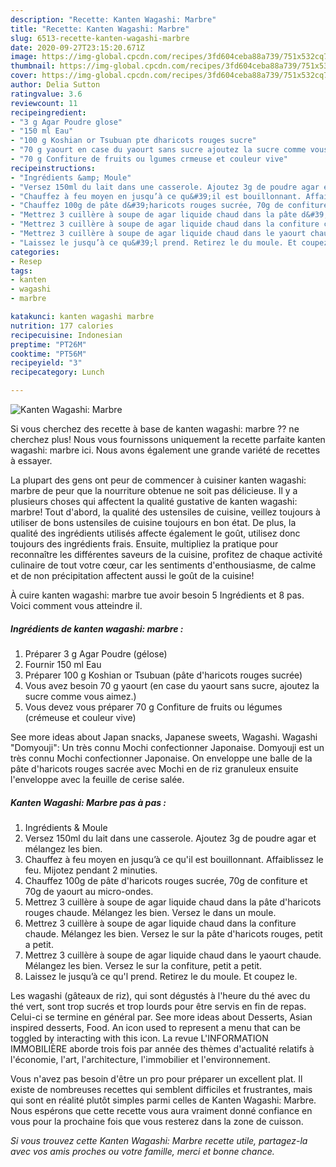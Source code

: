 ```yaml
---
description: "Recette: Kanten Wagashi: Marbre"
title: "Recette: Kanten Wagashi: Marbre"
slug: 6513-recette-kanten-wagashi-marbre
date: 2020-09-27T23:15:20.671Z
image: https://img-global.cpcdn.com/recipes/3fd604ceba88a739/751x532cq70/kanten-wagashi-marbre-photo-principale-de-la-recette.jpg
thumbnail: https://img-global.cpcdn.com/recipes/3fd604ceba88a739/751x532cq70/kanten-wagashi-marbre-photo-principale-de-la-recette.jpg
cover: https://img-global.cpcdn.com/recipes/3fd604ceba88a739/751x532cq70/kanten-wagashi-marbre-photo-principale-de-la-recette.jpg
author: Delia Sutton
ratingvalue: 3.6
reviewcount: 11
recipeingredient:
- "3 g Agar Poudre glose"
- "150 ml Eau"
- "100 g Koshian or Tsubuan pte dharicots rouges sucre"
- "70 g yaourt en case du yaourt sans sucre ajoutez la sucre comme vous aimez"
- "70 g Confiture de fruits ou lgumes crmeuse et couleur vive"
recipeinstructions:
- "Ingrédients &amp; Moule"
- "Versez 150ml du lait dans une casserole. Ajoutez 3g de poudre agar et mélangez les bien."
- "Chauffez à feu moyen en jusqu’à ce qu&#39;il est bouillonnant. Affaiblissez le feu. Mijotez pendant 2 minuties."
- "Chauffez 100g de pâte d&#39;haricots rouges sucrée, 70g de confiture et 70g de yaourt au micro-ondes."
- "Mettrez 3 cuillère à soupe de agar liquide chaud dans la pâte d&#39;haricots rouges chaude. Mélangez les bien. Versez le dans un moule."
- "Mettrez 3 cuillère à soupe de agar liquide chaud dans la confiture chaude. Mélangez les bien. Versez le sur la pâte d&#39;haricots rouges, petit a petit."
- "Mettrez 3 cuillère à soupe de agar liquide chaud dans le yaourt chaude. Mélangez les bien. Versez le sur la confiture, petit a petit."
- "Laissez le jusqu’à ce qu&#39;l prend. Retirez le du moule. Et coupez le."
categories:
- Resep
tags:
- kanten
- wagashi
- marbre

katakunci: kanten wagashi marbre 
nutrition: 177 calories
recipecuisine: Indonesian
preptime: "PT26M"
cooktime: "PT56M"
recipeyield: "3"
recipecategory: Lunch

---
```



![Kanten Wagashi: Marbre](https://img-global.cpcdn.com/recipes/3fd604ceba88a739/751x532cq70/kanten-wagashi-marbre-photo-principale-de-la-recette.jpg)

Si vous cherchez des recette à base de kanten wagashi: marbre ?? ne cherchez plus! Nous vous fournissons uniquement la recette parfaite kanten wagashi: marbre ici. Nous avons également une grande variété de recettes à essayer.

La plupart des gens ont peur de commencer à cuisiner kanten wagashi: marbre de peur que la nourriture obtenue ne soit pas délicieuse. Il y a plusieurs choses qui affectent la qualité gustative de kanten wagashi: marbre! Tout d'abord, la qualité des ustensiles de cuisine, veillez toujours à utiliser de bons ustensiles de cuisine toujours en bon état. De plus, la qualité des ingrédients utilisés affecte également le goût, utilisez donc toujours des ingrédients frais. Ensuite, multipliez la pratique pour reconnaître les différentes saveurs de la cuisine, profitez de chaque activité culinaire de tout votre cœur, car les sentiments d'enthousiasme, de calme et de non précipitation affectent aussi le goût de la cuisine!

<!--inarticleads1-->

À cuire kanten wagashi: marbre tue avoir besoin 5 Ingrédients et 8 pas. Voici comment vous atteindre il.

##### Ingrédients de kanten wagashi: marbre :

1. Préparer 3 g Agar Poudre (gélose)
1. Fournir 150 ml Eau
1. Préparer 100 g Koshian or Tsubuan (pâte d&#39;haricots rouges sucrée)
1. Vous avez besoin 70 g yaourt (en case du yaourt sans sucre, ajoutez la sucre comme vous aimez.)
1. Vous devez vous préparer 70 g Confiture de fruits ou légumes (crémeuse et couleur vive)


See more ideas about Japan snacks, Japanese sweets, Wagashi. Wagashi &#34;Domyouji&#34;: Un très connu Mochi confectionner Japonaise. Domyouji est un très connu Mochi confectionner Japonaise. On enveloppe une balle de la pâte d&#39;haricots rouges sacrée avec Mochi en de riz granuleux ensuite l&#39;enveloppe avec la feuille de cerise salée. 

<!--inarticleads2-->

##### Kanten Wagashi: Marbre pas à pas :

1. Ingrédients &amp; Moule
1. Versez 150ml du lait dans une casserole. Ajoutez 3g de poudre agar et mélangez les bien.
1. Chauffez à feu moyen en jusqu’à ce qu&#39;il est bouillonnant. Affaiblissez le feu. Mijotez pendant 2 minuties.
1. Chauffez 100g de pâte d&#39;haricots rouges sucrée, 70g de confiture et 70g de yaourt au micro-ondes.
1. Mettrez 3 cuillère à soupe de agar liquide chaud dans la pâte d&#39;haricots rouges chaude. Mélangez les bien. Versez le dans un moule.
1. Mettrez 3 cuillère à soupe de agar liquide chaud dans la confiture chaude. Mélangez les bien. Versez le sur la pâte d&#39;haricots rouges, petit a petit.
1. Mettrez 3 cuillère à soupe de agar liquide chaud dans le yaourt chaude. Mélangez les bien. Versez le sur la confiture, petit a petit.
1. Laissez le jusqu’à ce qu&#39;l prend. Retirez le du moule. Et coupez le.


Les wagashi (gâteaux de riz), qui sont dégustés à l&#39;heure du thé avec du thé vert, sont trop sucrés et trop lourds pour être servis en fin de repas. Celui-ci se termine en général par. See more ideas about Desserts, Asian inspired desserts, Food. An icon used to represent a menu that can be toggled by interacting with this icon. La revue L&#39;INFORMATION IMMOBILIÈRE aborde trois fois par année des thèmes d&#39;actualité relatifs à l&#39;économie, l&#39;art, l&#39;architecture, l&#39;immobilier et l&#39;environnement. 

<!--inarticleads1-->

<p>
Vous n'avez pas besoin d'être un pro pour préparer un excellent plat. Il existe de nombreuses recettes qui semblent difficiles et frustrantes, mais qui sont en réalité plutôt simples parmi celles de Kanten Wagashi: Marbre. Nous espérons que cette recette vous aura vraiment donné confiance en vous pour la prochaine fois que vous resterez dans la zone de cuisson.
</p>

<p>
<i>Si vous trouvez cette Kanten Wagashi: Marbre recette utile, partagez-la avec vos amis proches ou votre famille, merci et bonne chance.</i>
</p>
